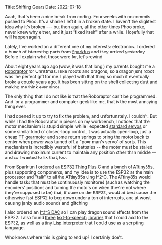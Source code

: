 Title: Shifting Gears
Date: 2022-07-18

Aaah, that's been a nice break from coding. Four weeks with no commits pushed to Phoo. It's a shame I left it in a broken state. I haven't the slightest idea why it's broken --- but then again, all the other times Phoo broke, I never knew why either, and it just "fixed itself" after a while. Hopefully that will happen again.

Lately, I've worked on a different one of my interests: electronics. I ordered a bunch of interesting parts from [Sparkfun](https://www.sparkfun.com) and they arrived yesterday. Before I explain what those were for, let's rewind.

About eight years ago ago (wow, it was that long!) my parents bought me a [Roboraptor](https://wowwee.com/roboraptor-x) for Christmas. I like robots and dragons, so a dragon(ish) robot was the perfect gift for me. I played with that thing so much it eventually broke a couple years ago. It has been sitting on the shelf collecting dust and making me think ever since.

The only thing that I do not like is that the Roboraptor can't be programmed. And for a programmer and computer geek like me, that is the most annoying thing ever.

I had opened it up to try to fix the problem, and unfortunately. I couldn't. But while I had the Roboraptor in pieces on my workbench, I noticed that the motor mechanism is stupid simple: while I expected [standard servos](https://www.sparkfun.com/products/11884) or some similar kind of closed-loop control, it was actually open-loop, just a cheap [TT gearmotor](https://www.adafruit.com/product/3777) and some return springs to bring the motor back to center when power was turned off, a "poor man's servo" of sorts. This mechanism is incredibly wasteful of batteries -- the motor must be stalled and drawing maximum current to maintain any position other than middle -- and so I wanted to fix that, too.

From Sparkfun I ordered an [ESP32 Thing Plus C](https://www.sparkfun.com/products/18018) and a bunch of [ATtiny85s](https://www.sparkfun.com/products/9378), plus supporting components, and my idea is to use the ESP32 as the main processor and "talk" to all the ATtiny85s uing I^2^C. The ATtiny85s would handle tasks that must be continuously monitored (such as watching the encoders' positions and turning the motors on when they're not where they're supposed to be) that, if done on the ESP32, would at best cause the otherwise fast ESP32 to bog down under a ton of interrupts, and at worst causing janky audio sounds and glitching.

I also ordered an [I^2^S DAC](https://www.sparkfun.com/products/14809) so I can play dragon sound effects from the ESP32. I also found [three](https://github.com/pschatzmann/arduino-SAM) [text-to-speech](https://github.com/pschatzmann/TTS) [libraries](https://github.com/pschatzmann/arduino-flite) that I could add to the ESP32, as well as a [tiny Lisp interpreter](http://www.ulisp.com/show?3TQF) that I could use as a scripting language.

Who knows where this is going to end up? I certainly don't.

